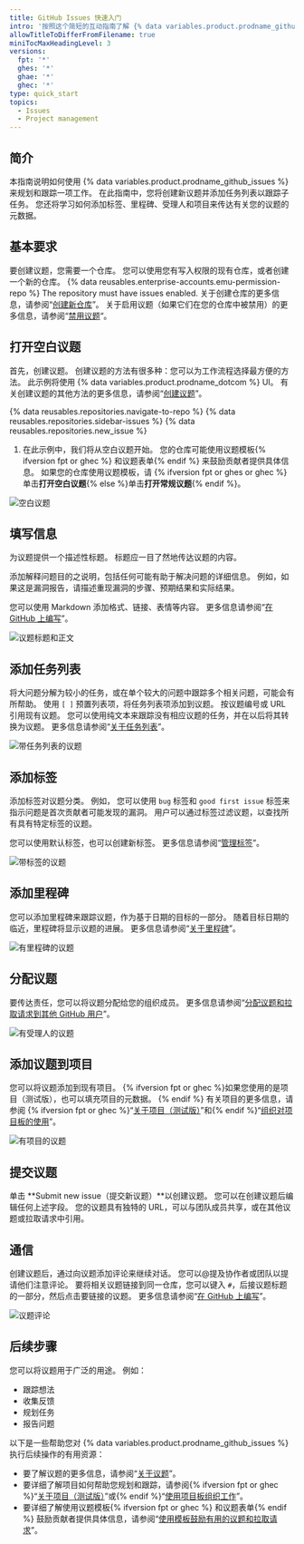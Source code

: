 ```yaml
---
title: GitHub Issues 快速入门
intro: '按照这个简短的互动指南了解 {% data variables.product.prodname_github_issues %}。'
allowTitleToDifferFromFilename: true
miniTocMaxHeadingLevel: 3
versions:
  fpt: '*'
  ghes: '*'
  ghae: '*'
  ghec: '*'
type: quick_start
topics:
  - Issues
  - Project management
---
```


## 简介

本指南说明如何使用 {% data variables.product.prodname_github_issues %} 来规划和跟踪一项工作。 在此指南中，您将创建新议题并添加任务列表以跟踪子任务。 您还将学习如何添加标签、里程碑、受理人和项目来传达有关您的议题的元数据。

## 基本要求

要创建议题，您需要一个仓库。 您可以使用您有写入权限的现有仓库，或者创建一个新的仓库。 {% data reusables.enterprise-accounts.emu-permission-repo %} The repository must have issues enabled. 关于创建仓库的更多信息，请参阅“[创建新仓库](/articles/creating-a-new-repository)”。 关于启用议题（如果它们在您的仓库中被禁用）的更多信息，请参阅“[禁用议题](/github/administering-a-repository/managing-repository-settings/disabling-issues)“。

## 打开空白议题

首先，创建议题。 创建议题的方法有很多种：您可以为工作流程选择最方便的方法。 此示例将使用 {% data variables.product.prodname_dotcom %} UI。 有关创建议题的其他方法的更多信息，请参阅“[创建议题](/issues/tracking-your-work-with-issues/creating-an-issue)”。

{% data reusables.repositories.navigate-to-repo %}
{% data reusables.repositories.sidebar-issues %}
{% data reusables.repositories.new_issue %}
1. 在此示例中，我们将从空白议题开始。 您的仓库可能使用议题模板{% ifversion fpt or ghec %} 和议题表单{% endif %} 来鼓励贡献者提供具体信息。 如果您的仓库使用议题模板，请 {% ifversion fpt or ghes or ghec %}单击**打开空白议题**{% else %}单击**打开常规议题**{% endif %}。

![空白议题](/assets/images/help/issues/blank-issue.png)

## 填写信息

为议题提供一个描述性标题。 标题应一目了然地传达议题的内容。

添加解释问题目的之说明，包括任何可能有助于解决问题的详细信息。 例如，如果这是漏洞报告，请描述重现漏洞的步骤、预期结果和实际结果。

您可以使用 Markdown 添加格式、链接、表情等内容。 更多信息请参阅“[在 GitHub 上编写](/github/writing-on-github)”。

![议题标题和正文](/assets/images/help/issues/issue-title-body.png)

## 添加任务列表

将大问题分解为较小的任务，或在单个较大的问题中跟踪多个相关问题，可能会有所帮助。 使用 `[ ]` 预置列表项，将任务列表项添加到议题。 按议题编号或 URL 引用现有议题。 您可以使用纯文本来跟踪没有相应议题的任务，并在以后将其转换为议题。 更多信息请参阅“[关于任务列表](/issues/tracking-your-work-with-issues/about-task-lists)”。

![带任务列表的议题](/assets/images/help/issues/issue-task-list-raw.png)

## 添加标签

添加标签对议题分类。 例如， 您可以使用 `bug` 标签和 `good first issue` 标签来指示问题是首次贡献者可能发现的漏洞。 用户可以通过标签过滤议题，以查找所有具有特定标签的议题。

您可以使用默认标签，也可以创建新标签。 更多信息请参阅“[管理标签](/issues/using-labels-and-milestones-to-track-work/managing-labels)”。

![带标签的议题](/assets/images/help/issues/issue-with-label.png)

## 添加里程碑

您可以添加里程碑来跟踪议题，作为基于日期的目标的一部分。 随着目标日期的临近，里程碑将显示议题的进展。 更多信息请参阅“[关于里程碑](/issues/using-labels-and-milestones-to-track-work/about-milestones)”。

![有里程碑的议题](/assets/images/help/issues/issue-milestone.png)

## 分配议题

要传达责任，您可以将议题分配给您的组织成员。 更多信息请参阅“[分配议题和拉取请求到其他 GitHub 用户](/issues/tracking-your-work-with-issues/assigning-issues-and-pull-requests-to-other-github-users)”。

![有受理人的议题](/assets/images/help/issues/issue-assignees.png)

## 添加议题到项目

您可以将议题添加到现有项目。 {% ifversion fpt or ghec %}如果您使用的是项目（测试版），也可以填充项目的元数据。 {% endif %} 有关项目的更多信息，请参阅 {% ifversion fpt or ghec %}“[关于项目（测试版）](/issues/trying-out-the-new-projects-experience/about-projects)”和{% endif %}“[组织对项目板的使用](/issues/organizing-your-work-with-project-boards)”。

![有项目的议题](/assets/images/help/issues/issue-project.png)

## 提交议题

单击 **Submit new issue（提交新议题）**以创建议题。 您可以在创建议题后编辑任何上述字段。 您的议题具有独特的 URL，可以与团队成员共享，或在其他议题或拉取请求中引用。

## 通信

创建议题后，通过向议题添加评论来继续对话。 您可以@提及协作者或团队以提请他们注意评论。 要将相关议题链接到同一仓库，您可以键入 `#`，后接议题标题的一部分，然后点击要链接的议题。 更多信息请参阅“[在 GitHub 上编写](/github/writing-on-github)”。

![议题评论](/assets/images/help/issues/issue-comment.png)

## 后续步骤

您可以将议题用于广泛的用途。 例如：

- 跟踪想法
- 收集反馈
- 规划任务
- 报告问题

以下是一些帮助您对 {% data variables.product.prodname_github_issues %} 执行后续操作的有用资源：

- 要了解议题的更多信息，请参阅“[关于议题](/issues/tracking-your-work-with-issues/about-issues)”。
- 要详细了解项目如何帮助您规划和跟踪，请参阅{% ifversion fpt or ghec %}“[关于项目（测试版）](/issues/trying-out-the-new-projects-experience/about-projects)”或{% endif %}“[使用项目板组织工作](/issues/organizing-your-work-with-project-boards)”。
- 要详细了解使用议题模板{% ifversion fpt or ghec %} 和议题表单{% endif %} 鼓励贡献者提供具体信息，请参阅“[使用模板鼓励有用的议题和拉取请求](/communities/using-templates-to-encourage-useful-issues-and-pull-requests)”。
